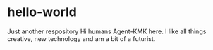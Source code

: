 # hello-world
Just another respository
Hi humans
Agent-KMK here. I like all things creative, new technology and am a bit of a futurist.

